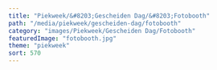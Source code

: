 ```yaml
---
title: "Piekweek/&#8203;Gescheiden Dag/&#8203;Fotobooth"
path: "/media/piekweek/gescheiden-dag/fotobooth"
category: "images/Piekweek/Gescheiden Dag/Fotobooth"
featuredImage: "fotobooth.jpg"
theme: "piekweek"
sort: 570
---
```

